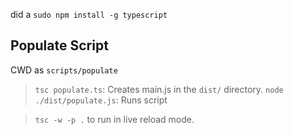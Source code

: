did a `sudo npm install -g typescript`

## Populate Script

CWD as `scripts/populate`

> `tsc populate.ts`: Creates main.js in the `dist/` directory.
> `node ./dist/populate.js`: Runs script

> `tsc -w -p .` to run in live reload mode.
